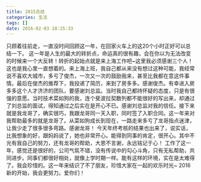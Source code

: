 ```yaml
---
title: 2015总结
categories: 生活
tags: []
date: 2016-02-03 18:25:33
---
```


只顾着往前走，一直没时间回顾这一年，在回家火车上的这20个小时正好可以总结一下。
这一年是人生的最大的转折点，命运真的很有趣，会在你以为无法改变的时候来一个大反转！转折的起始点就是来上海工作吧~这里我必须感谢三个人！这也是我心里一直想着的。来上海上班，我自己都从来没有想过这种可能，我经常说不喜欢大城市，多亏了俊杰，一次又一次的鼓励我来，甚至比我都在意这件事情。最后在俊杰的推荐下，我投递了简历，来到了房多多。感谢俊杰。有幸进入房多多这个人才济济的团队，要感谢刘总监。当时我自己都持怀疑的态度，只是有很强的意愿。当时技术菜如狗的我，连个斐波拉契数列都不能很好的写出来，却通过了刘总监的面试，得知通过之后实在是开心不已。感谢刘总监对我的信任。接下来就是我龙哥了，确实很巧，我跟龙哥同一天入职，同时签了入职合同。这一年来对我帮助最多的就是龙哥了。从菜如狗成长到现在，一路走来多亏了龙哥指点迷津，让我少走了很多很多弯路。感谢龙哥！
今天年终考核的结果也出来了，说实话，比我想象的好，跟妈妈说了，她也非常开心。能得到同事的肯定，很开心。其中不光有我自己的努力，还有龙哥的帮助，大恩不言谢，永远铭记于心！
工作了这一年，感觉还是很好的，公司气氛不错，没有传说中的勾心斗角，只有无私帮助，共同进步。同事们都很好相处，就像上学时期一样。能有这样的环境，实在是太难得了。我会珍惜的。这一年来结识了不了朋友，珍惜大家在一起的欢乐时光~
2016新的开始，我会更努力。爱你们！
